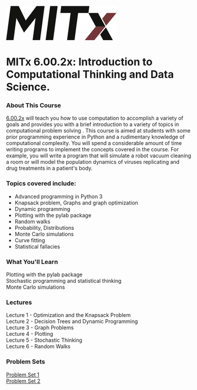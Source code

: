 ![MITx](mitx.png)


# MITx 6.00.2x: Introduction to Computational Thinking and Data Science.


### About This Course

[6.00.2x](https://www.edx.org/course/introduction-computational-thinking-data-mitx-6-00-2x-5) will teach you how to use computation to accomplish a variety of goals and provides you with a brief introduction to a variety of topics in computational problem solving . This course is aimed at students with some prior programming experience in Python and a rudimentary knowledge of computational complexity. You will spend a considerable amount of time writing programs to implement the concepts covered in the course. For example, you will write a program that will simulate a robot vacuum cleaning a room or will model the population dynamics of viruses replicating and drug treatments in a patient's body.


### Topics covered include:
*   Advanced programming in Python 3
*   Knapsack problem, Graphs and graph optimization
*   Dynamic programming
*   Plotting with the pylab package
*   Random walks
*   Probability, Distributions
*   Monte Carlo simulations
*   Curve fitting
*   Statistical fallacies


### What You'll Learn

Plotting with the pylab package  
Stochastic programming and statistical thinking  
Monte Carlo simulations


### Lectures

Lecture 1 - Optimization and the Knapsack Problem  
Lecture 2 - Decision Trees and Dynamic Programming  
Lecture 3 - Graph Problems  
Lecture 4 - Plotting  
Lecture 5 - Stochastic Thinking  
Lecture 6 - Random Walks


### Problem Sets

[Problem Set 1](https://github.com/adamelliotfields/mitx-6002x/tree/master/problem_set-1)  
[Problem Set 2](https://github.com/adamelliotfields/mitx-6002x/tree/master/problem_set-2)
